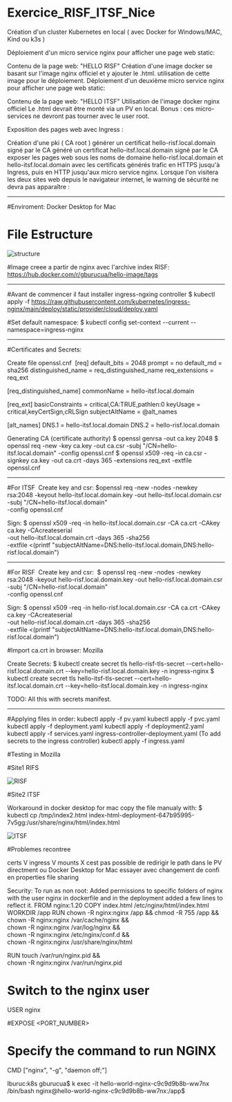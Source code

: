 # Exercice_RISF_ITSF_Nice

Création d'un cluster Kubernetes en local ( avec Docker for Windows/MAC, Kind ou k3s )

Déploiement d'un micro service nginx pour afficher une page web static:

Contenu de la page web: "HELLO RISF"
Création d'une image docker se basant sur l'image nginx officiel et y ajouter le .html.
utilisation de cette image pour le déploiement.
Déploiement d'un deuxième micro service nginx pour afficher une page web static:

Contenu de la page web: "HELLO ITSF"
Utilisation de l'image docker nginx officiel
Le .html devrait être monté via un PV en local.
Bonus : ces micro-services ne devront pas tourner avec le user root.

Exposition des pages web avec Ingress :

Création d'une pki ( CA root )
générer un certificat hello-risf.local.domain signé par le CA
généré un certificat hello-itsf.local.domain signé par le CA
exposer les pages web sous les noms de domaine hello-risf.local.domain et hello-itsf.local.domain avec les certificats générés
trafic en HTTPS jusqu'à Ingress, puis en HTTP jusqu'aux micro service nginx.
Lorsque l'on visitera les deux sites web depuis le navigateur internet, le warning de sécurité ne devra pas apparaître :


----------------------------------------------------------------------------------------------------------------------------------------------

#Enviroment: 
Docker Desktop for Mac

# File Estructure

![structure](https://github.com/gburucua/Exercice_RISF_ITSF_Nice/assets/47932497/68d54384-7f00-40c5-82d6-799318baf7e0)




#Image creee a partir de nginx avec l'archive index RISF:
https://hub.docker.com/r/gburucua/hello-image/tags

----------------------------------------------------------------------------------------
#Avant de commencer il faut installer ingress-ngxing controller
$ kubectl apply -f https://raw.githubusercontent.com/kubernetes/ingress-nginx/main/deploy/static/provider/cloud/deploy.yaml

#Set default namespace:
$ kubectl config set-context --current --namespace=ingress-nginx

----------------------------------------------------------------------------------------
#Certificates and Secrets:

Create file openssl.cnf 
[req]
default_bits       = 2048
prompt             = no
default_md         = sha256
distinguished_name = req_distinguished_name
req_extensions     = req_ext

[req_distinguished_name]
commonName         = hello-itsf.local.domain

[req_ext]
basicConstraints   = critical,CA:TRUE,pathlen:0
keyUsage           = critical,keyCertSign,cRLSign
subjectAltName     = @alt_names

[alt_names]
DNS.1              = hello-itsf.local.domain
DNS.2              = hello-risf.local.domain 



Generating CA (certificate authority)
$ openssl genrsa -out ca.key 2048 
$ openssl req -new -key ca.key -out ca.csr -subj "/CN=hello-itsf.local.domain" -config openssl.cnf
$ openssl x509 -req -in ca.csr -signkey ca.key -out ca.crt -days 365 -extensions req_ext -extfile openssl.cnf


----------------------------------------------------------------------------------------


#For ITSF 
Create key and csr:
$openssl req -new -nodes -newkey rsa:2048 -keyout hello-itsf.local.domain.key -out hello-itsf.local.domain.csr \
  -subj "/CN=hello-itsf.local.domain" \
  -config openssl.cnf

Sign:
$ openssl x509 -req -in hello-itsf.local.domain.csr -CA ca.crt -CAkey ca.key -CAcreateserial \
  -out hello-itsf.local.domain.crt -days 365 -sha256 \
  -extfile <(printf "subjectAltName=DNS:hello-itsf.local.domain,DNS:hello-risf.local.domain") 

----------------------------------------------------------------------------------------


#For RISF 
Create key and csr: 
$ openssl req -new -nodes -newkey rsa:2048 -keyout hello-risf.local.domain.key -out hello-risf.local.domain.csr \
  -subj "/CN=hello-risf.local.domain" \
  -config openssl.cnf

Sign:
$ openssl x509 -req -in hello-risf.local.domain.csr -CA ca.crt -CAkey ca.key -CAcreateserial \
  -out hello-risf.local.domain.crt -days 365 -sha256 \
  -extfile <(printf "subjectAltName=DNS:hello-itsf.local.domain,DNS:hello-risf.local.domain") 



#Import ca.crt in browser: Mozilla 

Create Secrets:
$ kubectl create secret tls hello-risf-tls-secret --cert=hello-risf.local.domain.crt --key=hello-risf.local.domain.key -n ingress-nginx
$ kubectl create secret tls hello-itsf-tls-secret --cert=hello-itsf.local.domain.crt --key=hello-itsf.local.domain.key -n ingress-nginx

TODO:
All this with secrets manifest.

----------------------------------------------------------------------------------------

#Applying files in order: 
kubectl apply -f pv.yaml
kubectl apply -f pvc.yaml
kubectl apply -f deployment.yaml
kubectl apply -f deployment2.yaml
kubectl apply -f services.yaml
ingress-controller-deployment.yaml (To add secrets to the ingress controller)
kubectl apply -f ingress.yaml


#Testing in Mozilla

#Site1 RIFS

![RISF](https://github.com/gburucua/Exercice_RISF_ITSF_Nice/assets/47932497/21134486-dc86-4ee4-be6a-366142ed259b)


#Site2 ITSF

Workaround in docker desktop for mac copy the file manualy with:
$ kubectl cp /tmp/index2.html index-html-deployment-647b95995-7v5gg:/usr/share/nginx/html/index.html


![ITSF](https://github.com/gburucua/Exercice_RISF_ITSF_Nice/assets/47932497/c24e3d4f-d056-4ffc-b16c-31435c5028cd)




#Problemes recontree 

certs V
ingress V
mounts X
cest pas possible de redirigir le path dans le PV directment ou Docker Desktop for Mac
essayer avec changement de confi en properties file sharing



Security:
To run as non root:
Added permissions to specific folders of nginx with the user nginx in dockerfile and in the deployment added a few lines to reflect it.
FROM nginx:1.20
COPY index.html /etc/nginx/html/index.html
WORKDIR /app
RUN chown -R nginx:nginx /app && chmod -R 755 /app && \
        chown -R nginx:nginx /var/cache/nginx && \
        chown -R nginx:nginx /var/log/nginx && \
        chown -R nginx:nginx /etc/nginx/conf.d && \
        chown -R nginx:nginx /usr/share/nginx/html

RUN touch /var/run/nginx.pid && \
        chown -R nginx:nginx /var/run/nginx.pid

# Switch to the nginx user
USER nginx

#EXPOSE <PORT_NUMBER>

# Specify the command to run NGINX
CMD ["nginx", "-g", "daemon off;"]



Iburuc:k8s gburucua$ k exec -it hello-world-nginx-c9c9d9b8b-ww7nx /bin/bash
nginx@hello-world-nginx-c9c9d9b8b-ww7nx:/app$

